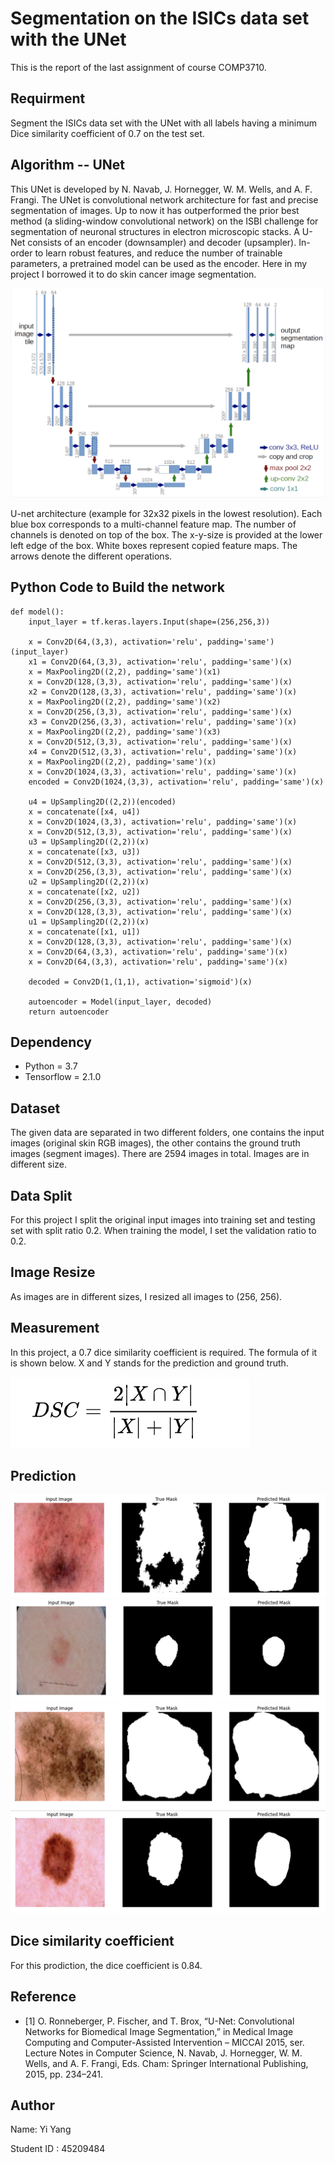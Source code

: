 # Segmentation on the ISICs data set with the UNet 
This is the report of the last assignment of course COMP3710.

## Requirment
Segment the ISICs data set with the UNet with all labels having a minimum Dice similarity coefficient of 0.7 on the test set.

## Algorithm -- UNet
This UNet is developed by N. Navab, J. Hornegger, W. M. Wells, and A. F. Frangi. The UNet is convolutional network architecture for fast and precise segmentation of images. Up to now it has outperformed the prior best method (a sliding-window convolutional network) on the ISBI challenge for segmentation of neuronal structures in electron microscopic stacks. A U-Net consists of an encoder (downsampler) and decoder (upsampler). In-order to learn robust features, and reduce the number of trainable parameters, a pretrained model can be used as the encoder. Here in my project I borrowed it to do skin cancer image segmentation. 

![Getting Started](images/unet.png)

U-net architecture (example for 32x32 pixels in the lowest resolution). Each blue box corresponds to a multi-channel feature map. The number of channels is denoted on top of the box. The x-y-size is provided at the lower left edge of the box. White boxes represent copied feature maps. The arrows denote the different operations.

## Python Code to Build the network

    def model():
        input_layer = tf.keras.layers.Input(shape=(256,256,3))

        x = Conv2D(64,(3,3), activation='relu', padding='same')(input_layer)
        x1 = Conv2D(64,(3,3), activation='relu', padding='same')(x)
        x = MaxPooling2D((2,2), padding='same')(x1)
        x = Conv2D(128,(3,3), activation='relu', padding='same')(x)
        x2 = Conv2D(128,(3,3), activation='relu', padding='same')(x)
        x = MaxPooling2D((2,2), padding='same')(x2)
        x = Conv2D(256,(3,3), activation='relu', padding='same')(x)
        x3 = Conv2D(256,(3,3), activation='relu', padding='same')(x)
        x = MaxPooling2D((2,2), padding='same')(x3)
        x = Conv2D(512,(3,3), activation='relu', padding='same')(x)
        x4 = Conv2D(512,(3,3), activation='relu', padding='same')(x)
        x = MaxPooling2D((2,2), padding='same')(x)
        x = Conv2D(1024,(3,3), activation='relu', padding='same')(x)
        encoded = Conv2D(1024,(3,3), activation='relu', padding='same')(x)

        u4 = UpSampling2D((2,2))(encoded)
        x = concatenate([x4, u4])
        x = Conv2D(1024,(3,3), activation='relu', padding='same')(x)
        x = Conv2D(512,(3,3), activation='relu', padding='same')(x)
        u3 = UpSampling2D((2,2))(x)
        x = concatenate([x3, u3])
        x = Conv2D(512,(3,3), activation='relu', padding='same')(x)
        x = Conv2D(256,(3,3), activation='relu', padding='same')(x)
        u2 = UpSampling2D((2,2))(x)
        x = concatenate([x2, u2])
        x = Conv2D(256,(3,3), activation='relu', padding='same')(x)
        x = Conv2D(128,(3,3), activation='relu', padding='same')(x)
        u1 = UpSampling2D((2,2))(x)
        x = concatenate([x1, u1])
        x = Conv2D(128,(3,3), activation='relu', padding='same')(x)
        x = Conv2D(64,(3,3), activation='relu', padding='same')(x)
        x = Conv2D(64,(3,3), activation='relu', padding='same')(x)

        decoded = Conv2D(1,(1,1), activation='sigmoid')(x)

        autoencoder = Model(input_layer, decoded)
        return autoencoder

## Dependency

* Python = 3.7
* Tensorflow = 2.1.0

## Dataset

The given data are separated in two different folders, one contains the input images (original skin RGB images), the other contains the ground truth images (segment images). There are 2594 images in total. Images are in different size.

## Data Split

For this project I split the original input images into training set and testing set with split ratio 0.2. When training the model, I set the validation ratio to 0.2.

## Image Resize

As images are in different sizes, I resized all images to (256, 256).

## Measurement

In this project, a 0.7 dice similarity coefficient is required. The formula of it is shown below. X and Y stands for the prediction and ground truth.

![Getting Started](images/dice.png)

## Prediction

![Getting Started](images/pred1.png)
![Getting Started](images/pred2.png)
![Getting Started](images/pred3.png)
![Getting Started](images/pred4.png)

## Dice similarity coefficient

For this prodiction, the dice coefficient is 0.84.

## Reference

* [1] O. Ronneberger, P. Fischer, and T. Brox, “U-Net: Convolutional Networks for Biomedical Image Segmentation,” in Medical Image Computing and Computer-Assisted Intervention – MICCAI 2015, ser. Lecture Notes in
Computer Science, N. Navab, J. Hornegger, W. M. Wells, and A. F. Frangi, Eds. Cham: Springer International Publishing, 2015, pp. 234–241.

## Author

Name: Yi Yang

Student ID : 45209484
